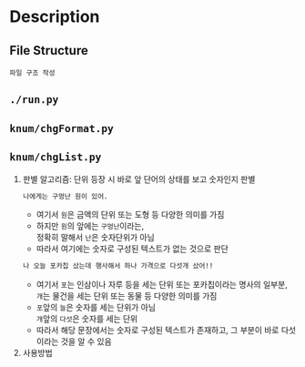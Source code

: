 # Description
## File Structure
```
파일 구조 작성
```

## ```./run.py```
## ```knum/chgFormat.py```
## ```knum/chgList.py```
1. 판별 알고리즘: 단위 등장 시 바로 앞 단어의 상태를 보고 숫자인지 판별
   ```bash
   나에게는 구멍난 원이 있어.
   ```
   * 여기서 ```원```은 금액의 단위 또는 도형 등 다양한 의미를 가짐
   * 하지만 ```원```의 앞에는 ```구멍난```이라는,<br>정확히 말해서 ```난```은 숫자단위가 아님
   * 따라서 여기에는 숫자로 구성된 텍스트가 없는 것으로 판단
   ```bash
   나 오늘 포카칩 샀는데 행사해서 하나 가격으로 다섯개 샀어!!
   ``` 
   * 여기서 ```포```는 인삼이나 자루 등을 세는 단위 또는 포카칩이라는 명사의 일부분,<br>```개```는 물건을 세는 단위 또는 동물 등 다양한 의미를 가짐
   * ```포```앞의 ```늘```은 숫자를 세는 단위가 아님<br>```개```앞의 ```다섯```은 숫자를 세는 단위
   * 따라서 해당 문장에서는 숫자로 구성된 텍스트가 존재하고, 그 부분이 바로 다섯이라는 것을 알 수 있음
2. 사용방법